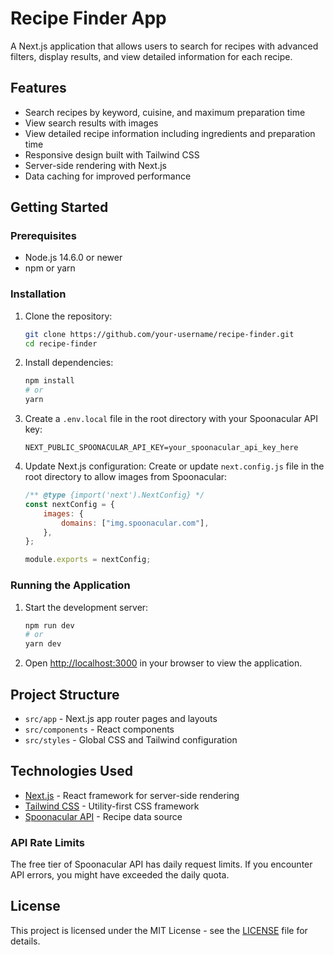 # Recipe Finder App

A Next.js application that allows users to search for recipes with advanced filters, display results, and view detailed information for each recipe.

## Features

- Search recipes by keyword, cuisine, and maximum preparation time
- View search results with images
- View detailed recipe information including ingredients and preparation time
- Responsive design built with Tailwind CSS
- Server-side rendering with Next.js
- Data caching for improved performance

## Getting Started

### Prerequisites

- Node.js 14.6.0 or newer
- npm or yarn

### Installation

1. Clone the repository:

    ```bash
    git clone https://github.com/your-username/recipe-finder.git
    cd recipe-finder
    ```

2. Install dependencies:

    ```bash
    npm install
    # or
    yarn
    ```

3. Create a `.env.local` file in the root directory with your Spoonacular API key:

    ```
    NEXT_PUBLIC_SPOONACULAR_API_KEY=your_spoonacular_api_key_here
    ```

4. Update Next.js configuration:
   Create or update `next.config.js` file in the root directory to allow images from Spoonacular:

    ```js
    /** @type {import('next').NextConfig} */
    const nextConfig = {
        images: {
            domains: ["img.spoonacular.com"],
        },
    };

    module.exports = nextConfig;
    ```

### Running the Application

1. Start the development server:

    ```bash
    npm run dev
    # or
    yarn dev
    ```

2. Open [http://localhost:3000](http://localhost:3000) in your browser to view the application.

## Project Structure

- `src/app` - Next.js app router pages and layouts
- `src/components` - React components
- `src/styles` - Global CSS and Tailwind configuration

## Technologies Used

- [Next.js](https://nextjs.org/) - React framework for server-side rendering
- [Tailwind CSS](https://tailwindcss.com/) - Utility-first CSS framework
- [Spoonacular API](https://spoonacular.com/food-api) - Recipe data source

### API Rate Limits

The free tier of Spoonacular API has daily request limits. If you encounter API errors, you might have exceeded the daily quota.

## License

This project is licensed under the MIT License - see the [LICENSE](LICENSE) file for details.
